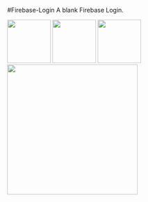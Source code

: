 #Firebase-Login
A blank Firebase Login. 

<img src="http://i.imgur.com/Im0CJEX.png" width="100">
<img src="http://i.imgur.com/e4A4nCl.png" width="100">
<img src="http://i.imgur.com/0KCQhpM.png" width="100">

<img src="http://i.imgur.com/kb6geb5.gif" width="300">


